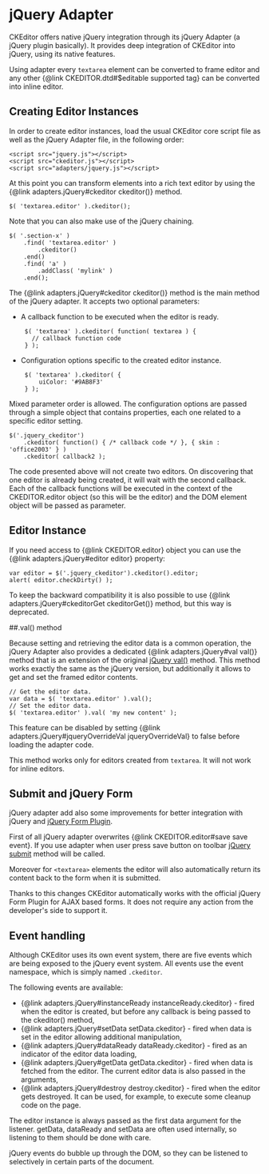 # jQuery Adapter
CKEditor offers native jQuery integration through its jQuery Adapter (a jQuery plugin basically). It provides deep integration of CKEditor into jQuery, using its native features.

Using adapter every `textarea` element can be converted to frame editor and any other {@link CKEDITOR.dtd#$editable supported tag} can be converted into inline editor.

## Creating Editor Instances
In order to create editor instances, load the usual CKEditor core script file as well as the jQuery Adapter file, in the following order:

	<script src="jquery.js"></script>
	<script src="ckeditor.js"></script>
	<script src="adapters/jquery.js"></script>

At this point you can transform elements into a rich text editor by using the  {@link adapters.jQuery#ckeditor ckeditor()} method.

	$( 'textarea.editor' ).ckeditor();

Note that you can also make use of the jQuery chaining.

	$( '.section-x' )
		.find( 'textarea.editor' )
			.ckeditor()
		.end()
		.find( 'a' )
			.addClass( 'mylink' )
		.end();

The {@link adapters.jQuery#ckeditor ckeditor()} method is the main method of the jQuery adapter. It accepts two optional parameters:

 - A callback function to be executed when the editor is ready.

		$( 'textarea' ).ckeditor( function( textarea ) {
		  // callback function code
		} );

 - Configuration options specific to the created editor instance.

		$( 'textarea' ).ckeditor( {
			uiColor: '#9AB8F3'
		} );

Mixed parameter order is allowed. The configuration options are passed through a simple object that contains properties, each one related to a specific editor setting.

	$('.jquery_ckeditor')
	    .ckeditor( function() { /* callback code */ }, { skin : 'office2003' } )
	    .ckeditor( callback2 );

The code presented above will not create two editors. On discovering that one editor is already being created, it will wait with the second callback. Each of the callback functions will be executed in the context of the CKEDITOR.editor object (so this will be the editor) and the DOM element object will be passed as parameter.

## Editor Instance

If you need access to {@link CKEDITOR.editor} object you can use the {@link adapters.jQuery#editor editor} property:

	var editor = $('.jquery_ckeditor').ckeditor().editor;
	alert( editor.checkDirty() );

To keep the backward compatibility it is also possible to use {@link adapters.jQuery#ckeditorGet ckeditorGet()} method, but this way is deprecated.

##.val() method

Because setting and retrieving the editor data is a common operation, the jQuery Adapter also provides a dedicated {@link adapters.jQuery#val val()} method that is an extension of the original [jQuery val()](http://api.jquery.com/val/) method. This method works exactly the same as the jQuery version, but additionally it allows to get and set the framed editor contents.

	// Get the editor data.
	var data = $( 'textarea.editor' ).val();
	// Set the editor data.
	$( 'textarea.editor' ).val( 'my new content' );

This feature can be disabled by setting {@link adapters.jQuery#jqueryOverrideVal jqueryOverrideVal} to false before loading the adapter code.

This method works only for editors created from `textarea`. It will not work for inline editors.

## Submit and jQuery Form

jQuery adapter add also some improvements for better integration with jQuery and [jQuery Form Plugin](http://www.malsup.com/jquery/form/).

First of all jQuery adapter overwrites {@link CKEDITOR.editor#save save event}. If you use adapter when user press save button on toolbar [jQuery submit](http://api.jquery.com/submit/) method will be called.

Moreover for `<textarea>` elements the editor will also automatically return its content back to the form when it is submitted.

Thanks to this changes CKEditor automatically works with the official jQuery Form Plugin for AJAX based forms. It does not require any action from the developer's side to support it.

## Event handling
Although CKEditor uses its own event system, there are five events which are being exposed to the jQuery event system. All events use the event namespace, which is simply named `.ckeditor`.

The following events are available:

 - {@link adapters.jQuery#instanceReady instanceReady.ckeditor} - fired when the editor is created, but before any callback is being passed to the ckeditor() method,
 - {@link adapters.jQuery#setData setData.ckeditor} - fired when data is set in the editor allowing additional manipulation,
 - {@link adapters.jQuery#dataReady dataReady.ckeditor} - fired as an indicator of the editor data loading,
 - {@link adapters.jQuery#getData getData.ckeditor} - fired when data is fetched from the editor. The current editor data is also passed in the arguments,
 - {@link adapters.jQuery#destroy destroy.ckeditor} - fired when the editor gets destroyed. It can be used, for example, to execute some cleanup code on the page.

The editor instance is always passed as the first data argument for the listener. getData, dataReady and setData are often used internally, so listening to them should be done with care.

jQuery events do bubble up through the DOM, so they can be listened to selectively in certain parts of the document.
